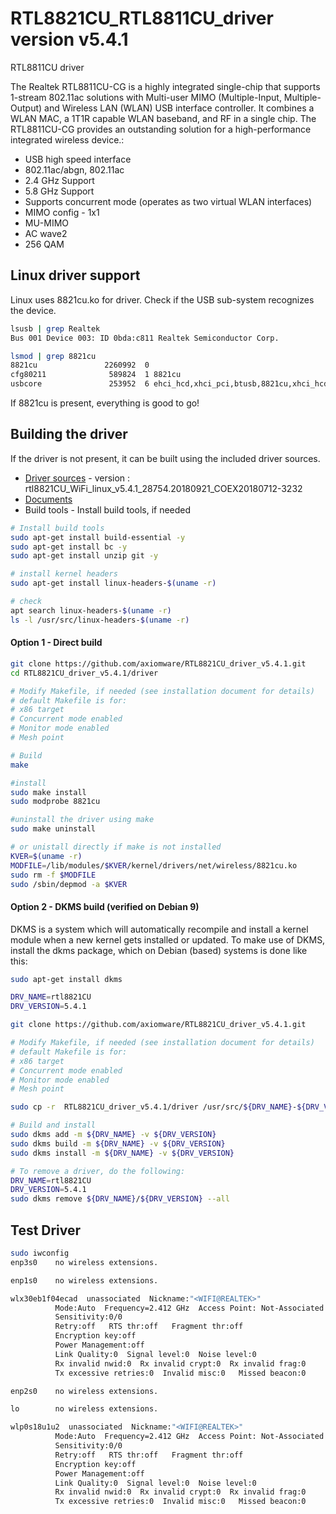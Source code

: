 # RTL8821CU_RTL8811CU_driver version v5.4.1
RTL8811CU driver

The Realtek RTL8811CU-CG is a highly integrated single-chip that supports 1-stream 802.11ac solutions with Multi-user MIMO (Multiple-Input, Multiple-Output) and Wireless LAN (WLAN) USB interface controller. It combines a WLAN MAC, a 1T1R capable WLAN baseband, and RF in a single chip. The RTL8811CU-CG provides an outstanding solution for a high-performance integrated wireless device.:
- USB high speed interface
- 802.11ac/abgn, 802.11ac
- 2.4 GHz Support
- 5.8 GHz Support
- Supports concurrent mode (operates as two virtual WLAN interfaces)
- MIMO config - 1x1
- MU-MIMO
- AC wave2
- 256 QAM

## Linux driver support
Linux uses 8821cu.ko for driver. Check if the USB sub-system recognizes the device.  
```bash
lsusb | grep Realtek
Bus 001 Device 003: ID 0bda:c811 Realtek Semiconductor Corp.
```
```bash
lsmod | grep 8821cu
8821cu               2260992  0
cfg80211              589824  1 8821cu
usbcore               253952  6 ehci_hcd,xhci_pci,btusb,8821cu,xhci_hcd,ehci_pci
```

If 8821cu is present, everything is good to go!

## Building the driver
If the driver is not present, it can be built using the included driver sources.  
 - [Driver sources](./driver) - version : rtl8821CU_WiFi_linux_v5.4.1_28754.20180921_COEX20180712-3232
 - [Documents](./document)
 - Build tools - Install build tools, if needed

```bash
# Install build tools
sudo apt-get install build-essential -y
sudo apt-get install bc -y
sudo apt-get install unzip git -y

# install kernel headers
sudo apt-get install linux-headers-$(uname -r)

# check
apt search linux-headers-$(uname -r)
ls -l /usr/src/linux-headers-$(uname -r)
```
#### Option 1 - Direct build

```bash
git clone https://github.com/axiomware/RTL8821CU_driver_v5.4.1.git
cd RTL8821CU_driver_v5.4.1/driver

# Modify Makefile, if needed (see installation document for details)
# default Makefile is for:
# x86 target
# Concurrent mode enabled
# Monitor mode enabled
# Mesh point

# Build
make

#install
sudo make install
sudo modprobe 8821cu

#uninstall the driver using make
sudo make uninstall

# or unistall directly if make is not installed
KVER=$(uname -r)
MODFILE=/lib/modules/$KVER/kernel/drivers/net/wireless/8821cu.ko
sudo rm -f $MODFILE
sudo /sbin/depmod -a $KVER
```
#### Option 2 - DKMS build (verified on Debian 9)

DKMS is a system which will automatically recompile and install a kernel module when a new kernel gets installed or updated. To make use of DKMS, install the dkms package, which on Debian (based) systems is done like this:

```bash
sudo apt-get install dkms

DRV_NAME=rtl8821CU
DRV_VERSION=5.4.1

git clone https://github.com/axiomware/RTL8821CU_driver_v5.4.1.git

# Modify Makefile, if needed (see installation document for details)
# default Makefile is for:
# x86 target
# Concurrent mode enabled
# Monitor mode enabled
# Mesh point

sudo cp -r  RTL8821CU_driver_v5.4.1/driver /usr/src/${DRV_NAME}-${DRV_VERSION}

# Build and install
sudo dkms add -m ${DRV_NAME} -v ${DRV_VERSION}
sudo dkms build -m ${DRV_NAME} -v ${DRV_VERSION}
sudo dkms install -m ${DRV_NAME} -v ${DRV_VERSION}

# To remove a driver, do the following:
DRV_NAME=rtl8821CU
DRV_VERSION=5.4.1
sudo dkms remove ${DRV_NAME}/${DRV_VERSION} --all
```

## Test Driver

```bash
sudo iwconfig
enp3s0    no wireless extensions.

enp1s0    no wireless extensions.

wlx30eb1f04ecad  unassociated  Nickname:"<WIFI@REALTEK>"
          Mode:Auto  Frequency=2.412 GHz  Access Point: Not-Associated
          Sensitivity:0/0
          Retry:off   RTS thr:off   Fragment thr:off
          Encryption key:off
          Power Management:off
          Link Quality:0  Signal level:0  Noise level:0
          Rx invalid nwid:0  Rx invalid crypt:0  Rx invalid frag:0
          Tx excessive retries:0  Invalid misc:0   Missed beacon:0

enp2s0    no wireless extensions.

lo        no wireless extensions.

wlp0s18u1u2  unassociated  Nickname:"<WIFI@REALTEK>"
          Mode:Auto  Frequency=2.412 GHz  Access Point: Not-Associated
          Sensitivity:0/0
          Retry:off   RTS thr:off   Fragment thr:off
          Encryption key:off
          Power Management:off
          Link Quality:0  Signal level:0  Noise level:0
          Rx invalid nwid:0  Rx invalid crypt:0  Rx invalid frag:0
          Tx excessive retries:0  Invalid misc:0   Missed beacon:0
```
